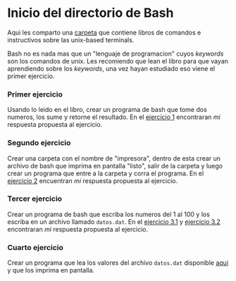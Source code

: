 # Inicio del directorio de Bash

Aqui les comparto una [carpeta](https://drive.google.com/drive/folders/1L_BI_ikfF_IKudxlKw0hP9JMshtgGnbr?usp=share_link) que contiene libros de comandos e instructivos sobre las unix-based terminals.

Bash no es nada mas que un "lenguaje de programacion" cuyos *keywords* son los comandos de unix. Les recomiendo que lean el libro para que vayan aprendiendo sobre los *keywords*, una vez hayan estudiado eso viene el primer ejercicio.

### Primer ejercicio
Usando lo leido en el libro, crear un programa de bash que tome dos numeros, los sume y retorne el resultado.
En el [ejercicio 1](https://github.com/IfisUASD/IntroduccionalGrupo/blob/main/bash/ejercicio1.sh) encontraran *mi* respuesta propuesta al ejercicio.

### Segundo ejercicio
Crear una carpeta con el nombre de "impresora", dentro de esta crear un archivo de bash que imprima en pantalla "listo", salir de la carpeta y luego crear un programa que entre a la carpeta y corra el programa.
En el [ejercicio 2](https://github.com/IfisUASD/IntroduccionalGrupo/blob/main/bash/ejercicio2.sh) encuentran *mi* respuesta propuesta al ejercicio.

### Tercer ejercicio
Crear un programa de bash que escriba los numeros del 1 al 100 y los escriba en un archivo llamado `datos.dat`.
En el [ejercicio 3.1](https://github.com/IfisUASD/IntroduccionalGrupo/blob/main/bash/ejercicio3-1.sh) y [ejercicio 3.2](https://github.com/IfisUASD/IntroduccionalGrupo/blob/main/bash/ejercicio3-2.sh) encontraran *mi* respuesta propuesta al ejercicio.

### Cuarto ejercicio
Crear un programa que lea los valores del archivo `datos.dat` disponible [aqui](aqui) y que los imprima en pantalla.